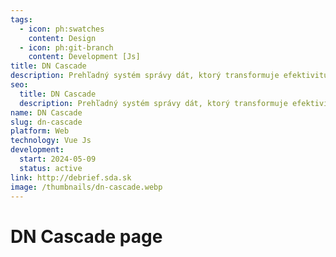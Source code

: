 ```yaml
---
tags:
  - icon: ph:swatches
    content: Design
  - icon: ph:git-branch
    content: Development [Js]
title: DN Cascade
description: Prehľadný systém správy dát, ktorý transformuje efektivitu organizácie prostredníctvom inteligentnej technológie.
seo:
  title: DN Cascade
  description: Prehľadný systém správy dát, ktorý transformuje efektivitu organizácie prostredníctvom inteligentnej technológie.
name: DN Cascade
slug: dn-cascade
platform: Web
technology: Vue Js
development:
  start: 2024-05-09
  status: active
link: http://debrief.sda.sk
image: /thumbnails/dn-cascade.webp
---
```


# DN Cascade page

